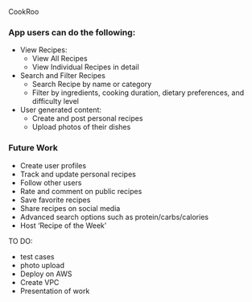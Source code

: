 CookRoo

### App users can do the following:
- View Recipes:
    - View All Recipes
    - View Individual Recipes in detail
- Search and Filter Recipes
    - Search Recipe by name or category
    - Filter by ingredients, cooking duration, dietary preferences, and difficulty level
- User generated content:
    - Create and post personal recipes
    - Upload photos of their dishes

### Future Work
- Create user profiles
- Track and update personal recipes
- Follow other users
- Rate and comment on public recipes
- Save favorite recipes
- Share recipes on social media
- Advanced search options such as protein/carbs/calories
- Host ‘Recipe of the Week’

TO DO:
- test cases
- photo upload
- Deploy on AWS
- Create VPC
- Presentation of work